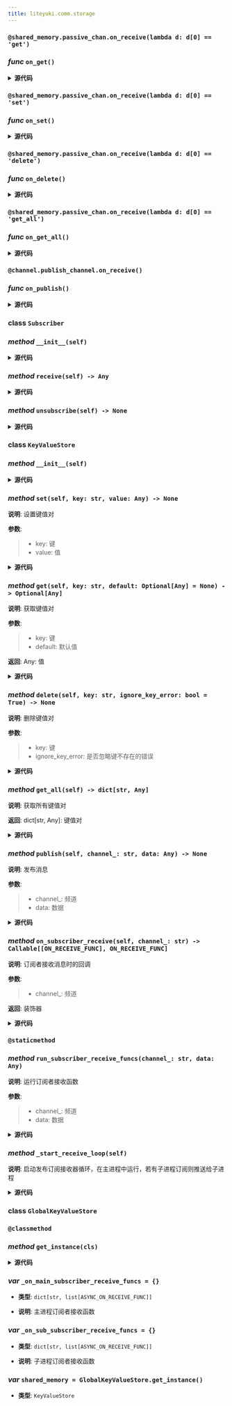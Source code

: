 ```yaml
---
title: liteyuki.comm.storage
---
```

### `@shared_memory.passive_chan.on_receive(lambda d: d[0] == 'get')`
### *func* `on_get()`


<details>
<summary> <b>源代码</b> </summary>

```python
@shared_memory.passive_chan.on_receive(lambda d: d[0] == 'get')
def on_get(data: tuple[str, dict[str, Any]]):
    key = data[1]['key']
    default = data[1]['default']
    recv_chan = data[1]['recv_chan']
    recv_chan.send(shared_memory.get(key, default))
```
</details>

### `@shared_memory.passive_chan.on_receive(lambda d: d[0] == 'set')`
### *func* `on_set()`


<details>
<summary> <b>源代码</b> </summary>

```python
@shared_memory.passive_chan.on_receive(lambda d: d[0] == 'set')
def on_set(data: tuple[str, dict[str, Any]]):
    key = data[1]['key']
    value = data[1]['value']
    shared_memory.set(key, value)
```
</details>

### `@shared_memory.passive_chan.on_receive(lambda d: d[0] == 'delete')`
### *func* `on_delete()`


<details>
<summary> <b>源代码</b> </summary>

```python
@shared_memory.passive_chan.on_receive(lambda d: d[0] == 'delete')
def on_delete(data: tuple[str, dict[str, Any]]):
    key = data[1]['key']
    shared_memory.delete(key)
```
</details>

### `@shared_memory.passive_chan.on_receive(lambda d: d[0] == 'get_all')`
### *func* `on_get_all()`


<details>
<summary> <b>源代码</b> </summary>

```python
@shared_memory.passive_chan.on_receive(lambda d: d[0] == 'get_all')
def on_get_all(data: tuple[str, dict[str, Any]]):
    recv_chan = data[1]['recv_chan']
    recv_chan.send(shared_memory.get_all())
```
</details>

### `@channel.publish_channel.on_receive()`
### *func* `on_publish()`


<details>
<summary> <b>源代码</b> </summary>

```python
@channel.publish_channel.on_receive()
def on_publish(data: tuple[str, Any]):
    channel_, data = data
    shared_memory.run_subscriber_receive_funcs(channel_, data)
```
</details>

### **class** `Subscriber`
### *method* `__init__(self)`


<details>
<summary> <b>源代码</b> </summary>

```python
def __init__(self):
    self._subscribers = {}
```
</details>

### *method* `receive(self) -> Any`


<details>
<summary> <b>源代码</b> </summary>

```python
def receive(self) -> Any:
    pass
```
</details>

### *method* `unsubscribe(self) -> None`


<details>
<summary> <b>源代码</b> </summary>

```python
def unsubscribe(self) -> None:
    pass
```
</details>

### **class** `KeyValueStore`
### *method* `__init__(self)`


<details>
<summary> <b>源代码</b> </summary>

```python
def __init__(self):
    self._store = {}
    self.active_chan = Channel[tuple[str, Optional[dict[str, Any]]]](_id='shared_memory-active')
    self.passive_chan = Channel[tuple[str, Optional[dict[str, Any]]]](_id='shared_memory-passive')
    self.publish_channel = Channel[tuple[str, Any]](_id='shared_memory-publish')
    self.is_main_receive_loop_running = False
    self.is_sub_receive_loop_running = False
```
</details>

### *method* `set(self, key: str, value: Any) -> None`



**说明**: 设置键值对

**参数**:
> - key: 键  
> - value: 值  


<details>
<summary> <b>源代码</b> </summary>

```python
def set(self, key: str, value: Any) -> None:
    """
        设置键值对
        Args:
            key: 键
            value: 值

        """
    if IS_MAIN_PROCESS:
        lock = _get_lock(key)
        with lock:
            self._store[key] = value
    else:
        self.passive_chan.send(('set', {'key': key, 'value': value}))
```
</details>

### *method* `get(self, key: str, default: Optional[Any] = None) -> Optional[Any]`



**说明**: 获取键值对

**参数**:
> - key: 键  
> - default: 默认值  

**返回**: Any: 值


<details>
<summary> <b>源代码</b> </summary>

```python
def get(self, key: str, default: Optional[Any]=None) -> Optional[Any]:
    """
        获取键值对
        Args:
            key: 键
            default: 默认值

        Returns:
            Any: 值
        """
    if IS_MAIN_PROCESS:
        lock = _get_lock(key)
        with lock:
            return self._store.get(key, default)
    else:
        recv_chan = Channel[Optional[Any]]('recv_chan')
        self.passive_chan.send(('get', {'key': key, 'default': default, 'recv_chan': recv_chan}))
        return recv_chan.receive()
```
</details>

### *method* `delete(self, key: str, ignore_key_error: bool = True) -> None`



**说明**: 删除键值对

**参数**:
> - key: 键  
> - ignore_key_error: 是否忽略键不存在的错误  


<details>
<summary> <b>源代码</b> </summary>

```python
def delete(self, key: str, ignore_key_error: bool=True) -> None:
    """
        删除键值对
        Args:
            key: 键
            ignore_key_error: 是否忽略键不存在的错误

        Returns:
        """
    if IS_MAIN_PROCESS:
        lock = _get_lock(key)
        with lock:
            if key in self._store:
                try:
                    del self._store[key]
                    del _locks[key]
                except KeyError as e:
                    if not ignore_key_error:
                        raise e
    else:
        self.passive_chan.send(('delete', {'key': key}))
```
</details>

### *method* `get_all(self) -> dict[str, Any]`



**说明**: 获取所有键值对

**返回**: dict[str, Any]: 键值对


<details>
<summary> <b>源代码</b> </summary>

```python
def get_all(self) -> dict[str, Any]:
    """
        获取所有键值对
        Returns:
            dict[str, Any]: 键值对
        """
    if IS_MAIN_PROCESS:
        return self._store
    else:
        recv_chan = Channel[dict[str, Any]]('recv_chan')
        self.passive_chan.send(('get_all', {'recv_chan': recv_chan}))
        return recv_chan.receive()
```
</details>

### *method* `publish(self, channel_: str, data: Any) -> None`



**说明**: 发布消息

**参数**:
> - channel_: 频道  
> - data: 数据  


<details>
<summary> <b>源代码</b> </summary>

```python
def publish(self, channel_: str, data: Any) -> None:
    """
        发布消息
        Args:
            channel_: 频道
            data: 数据

        Returns:
        """
    self.active_chan.send(('publish', {'channel': channel_, 'data': data}))
```
</details>

### *method* `on_subscriber_receive(self, channel_: str) -> Callable[[ON_RECEIVE_FUNC], ON_RECEIVE_FUNC]`



**说明**: 订阅者接收消息时的回调

**参数**:
> - channel_: 频道  

**返回**: 装饰器


<details>
<summary> <b>源代码</b> </summary>

```python
def on_subscriber_receive(self, channel_: str) -> Callable[[ON_RECEIVE_FUNC], ON_RECEIVE_FUNC]:
    """
        订阅者接收消息时的回调
        Args:
            channel_: 频道

        Returns:
            装饰器
        """
    if IS_MAIN_PROCESS and (not self.is_main_receive_loop_running):
        threading.Thread(target=self._start_receive_loop, daemon=True).start()
        shared_memory.is_main_receive_loop_running = True
    elif not IS_MAIN_PROCESS and (not self.is_sub_receive_loop_running):
        threading.Thread(target=self._start_receive_loop, daemon=True).start()
        shared_memory.is_sub_receive_loop_running = True

    def decorator(func: ON_RECEIVE_FUNC) -> ON_RECEIVE_FUNC:

        async def wrapper(data: Any):
            if is_coroutine_callable(func):
                await func(data)
            else:
                func(data)
        if IS_MAIN_PROCESS:
            if channel_ not in _on_main_subscriber_receive_funcs:
                _on_main_subscriber_receive_funcs[channel_] = []
            _on_main_subscriber_receive_funcs[channel_].append(wrapper)
        else:
            if channel_ not in _on_sub_subscriber_receive_funcs:
                _on_sub_subscriber_receive_funcs[channel_] = []
            _on_sub_subscriber_receive_funcs[channel_].append(wrapper)
        return wrapper
    return decorator
```
</details>

### `@staticmethod`
### *method* `run_subscriber_receive_funcs(channel_: str, data: Any)`



**说明**: 运行订阅者接收函数

**参数**:
> - channel_: 频道  
> - data: 数据  


<details>
<summary> <b>源代码</b> </summary>

```python
@staticmethod
def run_subscriber_receive_funcs(channel_: str, data: Any):
    """
        运行订阅者接收函数
        Args:
            channel_: 频道
            data: 数据
        """
    if IS_MAIN_PROCESS:
        if channel_ in _on_main_subscriber_receive_funcs and _on_main_subscriber_receive_funcs[channel_]:
            run_coroutine_in_thread(*[func(data) for func in _on_main_subscriber_receive_funcs[channel_]])
    elif channel_ in _on_sub_subscriber_receive_funcs and _on_sub_subscriber_receive_funcs[channel_]:
        run_coroutine_in_thread(*[func(data) for func in _on_sub_subscriber_receive_funcs[channel_]])
```
</details>

### *method* `_start_receive_loop(self)`



**说明**: 启动发布订阅接收器循环，在主进程中运行，若有子进程订阅则推送给子进程


<details>
<summary> <b>源代码</b> </summary>

```python
def _start_receive_loop(self):
    """
        启动发布订阅接收器循环，在主进程中运行，若有子进程订阅则推送给子进程
        """
    if IS_MAIN_PROCESS:
        while True:
            data = self.active_chan.receive()
            if data[0] == 'publish':
                self.run_subscriber_receive_funcs(data[1]['channel'], data[1]['data'])
                self.publish_channel.send(data)
    else:
        while True:
            data = self.publish_channel.receive()
            if data[0] == 'publish':
                self.run_subscriber_receive_funcs(data[1]['channel'], data[1]['data'])
```
</details>

### **class** `GlobalKeyValueStore`
### `@classmethod`
### *method* `get_instance(cls)`


<details>
<summary> <b>源代码</b> </summary>

```python
@classmethod
def get_instance(cls):
    if cls._instance is None:
        with cls._lock:
            if cls._instance is None:
                cls._instance = KeyValueStore()
    return cls._instance
```
</details>

### ***var*** `_on_main_subscriber_receive_funcs = {}`

- **类型**: `dict[str, list[ASYNC_ON_RECEIVE_FUNC]]`

- **说明**: 主进程订阅者接收函数

### ***var*** `_on_sub_subscriber_receive_funcs = {}`

- **类型**: `dict[str, list[ASYNC_ON_RECEIVE_FUNC]]`

- **说明**: 子进程订阅者接收函数

### ***var*** `shared_memory = GlobalKeyValueStore.get_instance()`

- **类型**: `KeyValueStore`

